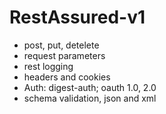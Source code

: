 # RestAssured-v1

- post, put, detelete
- request parameters
- rest logging
- headers and cookies
- Auth: digest-auth; oauth 1.0, 2.0
- schema validation, json and xml
